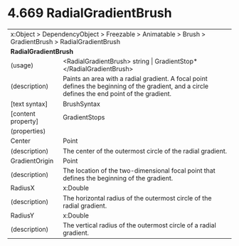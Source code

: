 <html dir="LTR" xmlns:mshelp="http://msdn.microsoft.com/mshelp" xmlns:ddue="http://ddue.schemas.microsoft.com/authoring/2003/5" xmlns:xlink="http://www.w3.org/1999/xlink" xmlns:tool="http://www.microsoft.com/tooltip">

<body>
 <input type="hidden" id="userDataCache" class="userDataStyle">
 <input type="hidden" id="hiddenScrollOffset">
 <img id="dropDownImage" style="display:none; height:0; width:0;" src="../local/drpdown.gif">
 <img id="dropDownHoverImage" style="display:none; height:0; width:0;" src="../local/drpdown_orange.gif">
 <img id="collapseImage" style="display:none; height:0; width:0;" src="../local/collapse.gif">
 <img id="expandImage" style="display:none; height:0; width:0;" src="../local/exp.gif">
 <img id="collapseAllImage" style="display:none; height:0; width:0;" src="../local/collall.gif">
 <img id="expandAllImage" style="display:none; height:0; width:0;" src="../local/expall.gif">
 <img id="copyImage" style="display:none; height:0; width:0;" src="../local/copycode.gif">
 <img id="copyHoverImage" style="display:none; height:0; width:0;" src="../local/copycodeHighlight.gif">
 <div id="header"><h1 class="heading">4.669 RadialGradientBrush</h1></div>

 <div id="mainSection">
 <div id="mainBody">
 <div id="allHistory" class="saveHistory" onsave="saveAll()" onload="loadAll()"></div>
 <p xmlns:wsd="http://wsdev.schemas.microsoft.com/authoring/2008/2" xmlns:msxsl="urn:schemas-microsoft-com:xslt" xmlns:script="urn:script" xmlns:build="urn:build">
 </p>
 <div id="sectionSection0" class="section" name="collapseableSection">
 <content xmlns="http://ddue.schemas.microsoft.com/authoring/2003/5" xmlns:wsd="http://wsdev.schemas.microsoft.com/authoring/2008/2" xmlns:msxsl="urn:schemas-microsoft-com:xslt" xmlns:script="urn:script" xmlns:build="urn:build">
 </content>
 </div>
 <div id="sectionSection1" class="section" name="collapseableSection">
 <content xmlns="http://ddue.schemas.microsoft.com/authoring/2003/5" xmlns:wsd="http://wsdev.schemas.microsoft.com/authoring/2008/2" xmlns:msxsl="urn:schemas-microsoft-com:xslt" xmlns:script="urn:script" xmlns:build="urn:build">
 <table class="ProtocolAuthoredTable" xmlns="">
 <tr><td colspan="2">
<mshelp:link keywords="c0d383e4-fcdb-4546-a06b-81c262fe2a5e" tabindex="0">x:Object</mshelp:link> &gt; <mshelp:link keywords="44a6e58f-41e0-4602-b1d2-75a9b44a5acb" tabindex="0">DependencyObject</mshelp:link> &gt; <mshelp:link keywords="14abf0ee-8f63-4ed1-80bd-0b71e55f11cb" tabindex="0">Freezable</mshelp:link> &gt; <mshelp:link keywords="4853919b-6874-4e1c-9343-c5cac9c192f9" tabindex="0">Animatable</mshelp:link> &gt; <mshelp:link keywords="ead6b659-5396-4645-ae34-3aea9fd1c88e" tabindex="0">Brush</mshelp:link> &gt; <mshelp:link keywords="2678c40a-4420-4ec5-8eaf-eccb3578df5a" tabindex="0">GradientBrush</mshelp:link> &gt; <mshelp:link keywords="0db2d9d7-db46-45b0-8e77-0dee52a26e3d" tabindex="0">RadialGradientBrush</mshelp:link> </td>
 </tr>
 <tr><td colspan="2">
 <b>RadialGradientBrush</b> </td>
 </tr>
 <tr><td><div class="indent0">(usage)</div></td>
 <td>&lt;RadialGradientBrush&gt; string | <mshelp:link keywords="75cb049a-6b27-4c20-9466-f15191d99aef" tabindex="0">GradientStop</mshelp:link>* &lt;/RadialGradientBrush&gt;</td>
 </tr>
 <tr><td><div class="indent0">(description)</div></td>
 <td>Paints an area with a radial gradient. A focal point defines the beginning of the gradient, and a circle defines the end point of the gradient.</td>
 </tr>
 <tr><td><div class="indent0">[text syntax]</div></td>
 <td><mshelp:link keywords="37521a6f-1cfb-461a-897f-1dd42b82e52c" tabindex="0">BrushSyntax</mshelp:link></td>
 </tr>
 <tr><td><div class="indent0">[content property]</div></td>
 <td><mshelp:link keywords="2678c40a-4420-4ec5-8eaf-eccb3578df5a" tabindex="0">GradientStops</mshelp:link></td>
 </tr>
 <tr><td><div class="indent0">(properties)</div></td>
 <td></td>
 </tr>
 <tr><td><div class="indent2">Center</div></td>
 <td><mshelp:link keywords="8efe052b-084d-4f43-a1b9-8e19ba3c083f" tabindex="0">Point</mshelp:link></td>
 </tr>
 <tr><td><div class="indent4">(description)</div></td>
 <td>The center of the outermost circle of the radial gradient.</td>
 </tr>
 <tr><td><div class="indent2">GradientOrigin</div></td>
 <td><mshelp:link keywords="8efe052b-084d-4f43-a1b9-8e19ba3c083f" tabindex="0">Point</mshelp:link></td>
 </tr>
 <tr><td><div class="indent4">(description)</div></td>
 <td>The location of the two-dimensional focal point that defines the beginning of the gradient.</td>
 </tr>
 <tr><td><div class="indent2">RadiusX</div></td>
 <td><mshelp:link keywords="19251929-7346-482e-8521-cd221205d449" tabindex="0">x:Double</mshelp:link></td>
 </tr>
 <tr><td><div class="indent4">(description)</div></td>
 <td>The horizontal radius of the outermost circle of the radial gradient.</td>
 </tr>
 <tr><td><div class="indent2">RadiusY</div></td>
 <td><mshelp:link keywords="19251929-7346-482e-8521-cd221205d449" tabindex="0">x:Double</mshelp:link></td>
 </tr>
 <tr><td><div class="indent4">(description)</div></td>
 <td>The vertical radius of the outermost circle of a radial gradient.</td>
 </tr>
</table>
 </content>
 </div>
 <!--[if gte IE 5]>
 <tool:tip element="languageFilterToolTip" avoidmouse="false"/>
 <![endif]-->
 </div>
 <a name="feedback"></a><span></span>
 </div>
</body></html>
